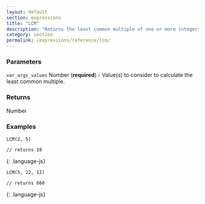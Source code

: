 ```yaml
---
layout: default
section: expressions
title: "LCM"
description: "Returns the least common multiple of one or more integers."
category: section
permalink: /expressions/reference/lcm/
---
```


### Parameters

`var_args_values` Number (__required__) - Value(s) to consider to calculate the least common multiple.

### Returns

Number

### Examples

~~~
LCM(2, 5)

// returns 10
~~~
{: .language-js}


~~~
LCM(5, 22, 12)

// returns 660
~~~
{: .language-js}